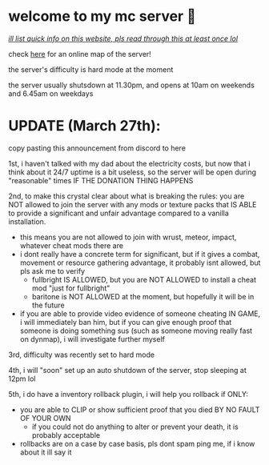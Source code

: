 # welcome to my mc server 👋

<ins>*ill list quick info on this website, pls read through this at least once lol*</ins>

check [here](https://map.diffusehyperion.me) for an online map of the server!

the server's difficulty is hard mode at the moment

the server usually shutsdown at 11.30pm, and opens at 10am on weekends and 6.45am on weekdays

# UPDATE (March 27th):

copy pasting this announcement from discord to here

1st, i haven't talked with my dad about the electricity costs, but now that i think about it 24/7 uptime is a bit useless, so the server will be open during "reasonable" times IF THE DONATION THING HAPPENS

2nd, to make this crystal clear about what is breaking the rules: you are NOT allowed to join the server with any mods or texture packs that IS ABLE to provide a significant and unfair advantage compared to a vanilla installation.
  - this means you are not allowed to join with wrust, meteor, impact, whatever cheat mods there are
  - i dont really have a concrete term for significant, but if it gives a combat, movement or resource gathering advantage, it probably isnt allowed, but pls ask me to verify 
    - fullbright IS ALLOWED, but you are NOT ALLOWED to install a cheat mod "just for fullbright"
    - baritone is NOT ALLOWED at the moment, but hopefully it will be in the future 
- if you are able to provide video evidence of someone cheating IN GAME, i will immediately ban him, but if you can give enough proof that someone is doing something sus (such as someone moving really fast on dynmap), i will investigate further myself

3rd, difficulty was recently set to hard mode

4th, i will "soon" set up an auto shutdown of the server, stop sleeping at 12pm lol

5th, i do have a inventory rollback plugin, i will help you rollback if ONLY:
  - you are able to CLIP or show sufficient proof that you died BY NO FAULT OF YOUR OWN
    - if you could not do anything to alter or prevent your death, it is probably acceptable
  - rollbacks are on a case by case basis, pls dont spam ping me, if i know about it ill say it
